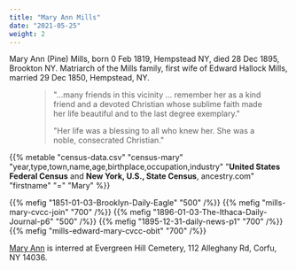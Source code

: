```yaml
---
title: "Mary Ann Mills"
date: "2021-05-25"
weight: 2
---
```


Mary Ann (Pine) Mills, born 0 Feb 1819, Hempstead NY, died 28 Dec 1895, Brookton NY. Matriarch of the Mills family, first wife of Edward Hallock Mills, married 29 Dec 1850, Hempstead, NY.

<!--more-->

<figure class="hero">
<blockquote>
"...many friends in this vicinity ... remember her as a kind friend and a devoted Christian whose sublime faith made her life beautiful and to the last degree exemplary."

"Her life was a blessing to all who knew her. She was a noble, consecrated Christian."
</blockquote>
</figure>

{{% metable "census-data.csv" "census-mary" "year,type,town,name,age,birthplace,occupation,industry" "**United States Federal Census** and **New York, U.S., State Census**, ancestry.com" "firstname" "=" "Mary" %}}

{{% mefig "1851-01-03-Brooklyn-Daily-Eagle" "500" /%}}
{{% mefig "mills-mary-cvcc-join" "700" /%}}
{{% mefig "1896-01-03-The-Ithaca-Daily-Journal-p6" "500" /%}}
{{% mefig "1895-12-31-daily-news-p1" "700" /%}}
{{% mefig "mills-edward-mary-cvcc-obit" "700" /%}}


[Mary Ann](https://www.findagrave.com/memorial/75958702/mary-ann-mills) is interred at Evergreen Hill Cemetery, 112 Alleghany Rd, Corfu, NY 14036.
